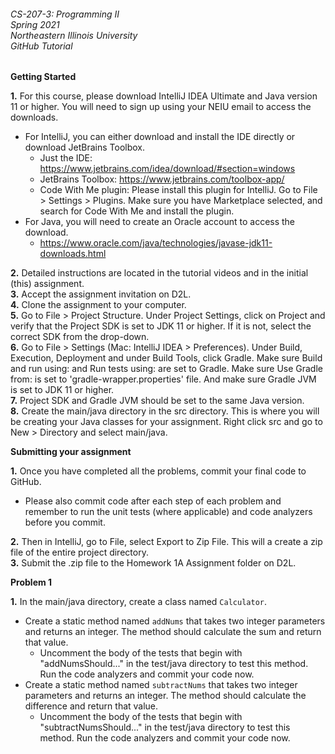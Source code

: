 ###### CS-207-3: Programming II <br> Spring 2021 <br> Northeastern Illinois University <br> GitHub Tutorial

**Getting Started**

**1.** For this course, please download IntelliJ IDEA Ultimate and Java version 11 or higher. You will need to sign up using your NEIU email to access the downloads.
- For IntelliJ, you can either download and install the IDE directly or download JetBrains Toolbox.
    - Just the IDE: https://www.jetbrains.com/idea/download/#section=windows
    - JetBrains Toolbox: https://www.jetbrains.com/toolbox-app/
    - Code With Me plugin: Please install this plugin for IntelliJ. Go to File > Settings > Plugins. Make sure you have Marketplace selected, and search for Code With Me and install the plugin.
- For Java, you will need to create an Oracle account to access the download.
    - https://www.oracle.com/java/technologies/javase-jdk11-downloads.html

**2.** Detailed instructions are located in the tutorial videos and in the initial (this) assignment.<br>
**3.** Accept the assignment invitation on D2L.<br>
**4.** Clone the assignment to your computer.<br>
**5.** Go to File > Project Structure. Under Project Settings, click on Project and verify that the Project SDK is set to JDK 11 or higher.  If it is not, select the correct SDK from the drop-down.<br>
**6.** Go to File > Settings (Mac: IntelliJ IDEA > Preferences). Under Build, Execution, Deployment and under Build Tools, click Gradle. Make sure Build and run using: and Run tests using: are set to Gradle. Make sure Use Gradle from: is set to 'gradle-wrapper.properties' file. And make sure Gradle JVM is set to JDK 11 or higher.<br>
**7.** Project SDK and Gradle JVM should be set to the same Java version.<br>
**8.** Create the main/java directory in the src directory. This is where you will be creating your Java classes for your assignment. Right click src and go to New > Directory and select main/java.<br>

**Submitting your assignment**

**1.** Once you have completed all the problems, commit your final code to GitHub. <br>
- Please also commit code after each step of each problem and remember to run the unit tests (where applicable) and code analyzers before you commit.

**2.** Then in IntelliJ, go to File, select Export to Zip File. This will a create a zip file of the entire project directory.<br>
**3.** Submit the .zip file to the Homework 1A Assignment folder on D2L.<br>

**Problem 1**

**1.** In the main/java directory, create a class named `Calculator`.
- Create a static method named `addNums` that takes two integer parameters and returns an integer. The method should calculate the sum and return that value.
    - Uncomment the body of the tests that begin with "addNumsShould..." in the test/java directory to test this method. Run the code
      analyzers and commit your code now.
- Create a static method named `subtractNums` that takes two integer parameters and returns an integer. The method should calculate the difference and return that value.
    - Uncomment the body of the tests that begin with "subtractNumsShould..." in the test/java directory to test this method. Run the code
      analyzers and commit your code now.
 


